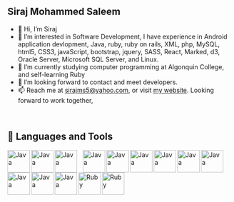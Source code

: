 ## Siraj Mohammed Saleem
- 👋 Hi, I’m Siraj
- 👀 I’m interested in Software Development, I have experience in Android application devlopment, Java, ruby, ruby on rails, XML, php, MySQL, html5, CSS3, javaScript, bootstrap, jquery, SASS, React, Marked, d3, Oracle Server, Microsoft SQL Server, and Linux.
- :school: I’m currently studying computer programming at Algonquin College, and self-learning Ruby
- 💞️ I’m looking forward to contact and meet developers.
- 📫 Reach me at sirajms5@yahoo.com, or visit <a href="https://www.sirajsaleem.com">my website</a>. Looking forward to work together,
<br/>

## :robot: Languages and Tools

<img align="left" alt="Java" width="50px" src="https://cdn.jsdelivr.net/gh/devicons/devicon/icons/java/java-original-wordmark.svg"/>
<img align="left" alt="Java" width="50px" src="https://cdn.jsdelivr.net/gh/devicons/devicon/icons/mysql/mysql-original-wordmark.svg"/>    <img align="left" alt="Java" width="50px" style="padding-right:10px;" src="https://cdn.jsdelivr.net/gh/devicons/devicon/icons/html5/html5-original.svg"/>
<img align="left" alt="Java" width="50px" src="https://cdn.jsdelivr.net/gh/devicons/devicon/icons/css3/css3-original.svg"/>
<img align="left" alt="Java" width="50px" src="https://cdn.jsdelivr.net/gh/devicons/devicon/icons/javascript/javascript-original.svg"/>
<img align="left" alt="Java" width="50px" src="https://cdn.jsdelivr.net/gh/devicons/devicon/icons/php/php-original.svg"/>
<img align="left" alt="Java" width="50px" src="https://cdn.jsdelivr.net/gh/devicons/devicon/icons/android/android-original.svg"/>
<img align="left" alt="Java" width="50px" src="https://cdn.jsdelivr.net/gh/devicons/devicon/icons/bootstrap/bootstrap-original.svg"/>
<img align="left" alt="Java" width="50px" src="https://cdn.jsdelivr.net/gh/devicons/devicon/icons/jquery/jquery-original.svg"/>
<img align="left" alt="Java" width="50px" src="https://cdn.jsdelivr.net/gh/devicons/devicon/icons/react/react-original.svg"/>
<img align="left" alt="Java" width="50px" src="https://cdn.jsdelivr.net/gh/devicons/devicon/icons/d3js/d3js-original.svg"/>
<img align="left" alt="Java" width="50px" src="https://cdn.jsdelivr.net/gh/devicons/devicon/icons/sass/sass-original.svg"/>
<img align="left" alt="Ruby" width="50px" src="https://cdn.jsdelivr.net/gh/devicons/devicon/icons/ruby/ruby-original.svg"/>
<img alt="Ruby" width="50px" src="https://cdn.jsdelivr.net/gh/devicons/devicon/icons/rails/rails-plain.svg"/>

<br/>
<!--
 ## :bar_chart: Stats

 ![Siraj's GitHub stats](https://github-readme-stats.vercel.app/api?username=sirajms5&show_icons=true&theme=gruvbox)
-->
<!---
sirajms5/sirajms5 is a ✨ special ✨ repository because its `README.md` (this file) appears on your GitHub profile.
You can click the Preview link to take a look at your changes.
--->

